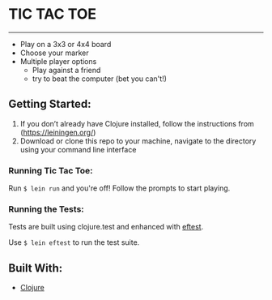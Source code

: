 # TIC TAC TOE
----------
 - Play on a 3x3 or 4x4 board
 - Choose your marker
 - Multiple player options
   - Play against a friend
   - try to beat the computer (bet you can't!)


## Getting Started:

 1. If you don’t already have Clojure installed, follow the instructions from (https://leiningen.org/)
 2. Download or clone this repo to your machine, navigate to the directory using your command line interface


### Running Tic Tac Toe:

   Run `$ lein run` and you're off! Follow the prompts to start playing.

### Running the Tests:

  Tests are built using clojure.test and enhanced with [eftest](https://github.com/weavejester/eftest).

  Use `$ lein eftest` to run the test suite.


## Built With:
  - [Clojure](https://www.clojure.org)
